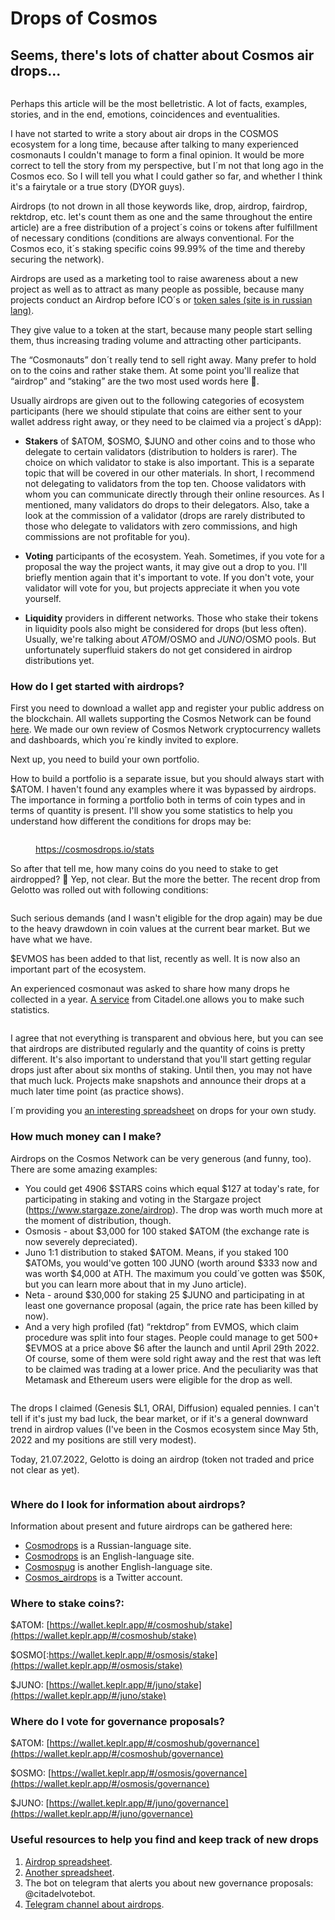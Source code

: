 # Drops of Cosmos

## Seems, there's lots of chatter about Cosmos air drops...

<figure><img src="../.gitbook/assets/image (44) (1).png" alt=""><figcaption></figcaption></figure>

Perhaps this article will be the most belletristic. A lot of facts, examples, stories, and in the end, emotions, coincidences and eventualities.

I have not started to write a story about air drops in the COSMOS ecosystem for a long time, because after talking to many experienced cosmonauts I couldn't manage to form a final opinion. It would be more correct to tell the story from my perspective, but I´m not that long ago in the Cosmos eco. So I will tell you what I could gather so far, and whether I think it's a fairytale or a true story (DYOR guys).

Airdrops (to not drown in all those keywords like, drop, airdrop, fairdrop, rektdrop, etc. let's count them as one and the same throughout the entire article) are a free distribution of a project´s coins or tokens after fulfillment of necessary conditions 
(conditions are always conventional. For the Cosmos eco, it´s staking specific coins 99.99% of the time and thereby securing the network).

Airdrops are used as a marketing tool to raise awareness about a new project as well as to attract as many people as possible, because many projects conduct an Airdrop before ICO´s or [token sales (site is in russian lang)](https://vc.ru/crypto/347930-s-chego-nachat-novichku-2-chto-takoe-ico-ido-ino-igo-i-dr).

They give value to a token at the start, because many people start selling them, thus increasing trading volume and attracting other participants.

The “Cosmonauts” don´t really tend to sell right away. Many prefer to hold on to the coins and rather stake them. At some point you'll realize that “airdrop” and “staking” are the two most used words here 🙂.

Usually airdrops are given out to the following categories of ecosystem participants (here we should stipulate that coins are either sent to your wallet address right away, or they need to be claimed via a project´s dApp):

* **Stakers** of $ATOM, $OSMO, $JUNO and other coins and to those who delegate to certain validators (distribution to holders is rarer). The choice on which validator to stake is also important. This is a separate topic that will be covered in our other materials. 
In short, I recommend not delegating to validators from the top ten. 
Choose validators with whom you can communicate directly through their online resources. As I mentioned, many validators do drops to their delegators. Also, take a look at the commission of a validator (drops are rarely distributed to those who delegate to validators with zero commissions, and high commissions are not profitable for you).

* **Voting** participants of the ecosystem. Yeah. Sometimes, if you vote for a proposal the way the project wants, it may give out a drop to you. I'll briefly mention again that it's important to vote. If you don't vote, your validator will vote for you, but projects appreciate it when you vote yourself.

* **Liquidity** providers in different networks. Those who stake their tokens in liquidity pools also might be considered for drops (but less often). Usually, we're talking about $ATOM/$OSMO and $JUNO/$OSMO pools. But unfortunately superfluid stakers do not get considered in airdrop distributions yet.

### **How do I get started with airdrops?**

First you need to download a wallet app and register your public address on the blockchain. All wallets supporting the Cosmos Network can be found [here](https://cosmos.network/ecosystem/wallets). 
We made our own review of Cosmos Network cryptocurrency wallets and dashboards, which you´re kindly invited to explore.

Next up, you need to build your own portfolio.

How to build a portfolio is a separate issue, but you should always start with $ATOM. I haven't found any examples where it was bypassed by airdrops. 
The importance in forming a portfolio both in terms of coin types and in terms of quantity is present. I'll show you some statistics to help you understand how different the conditions for drops may be:

<figure><img src="../.gitbook/assets/image (27) (1) (1).png" alt=""><figcaption><p><a href="https://cosmosdrops.io/stats">https://cosmosdrops.io/stats</a></p></figcaption></figure>

So after that tell me, how many coins do you need to stake to get airdropped? 🙂 
Yep, not clear. But the more the better. The recent drop from Gelotto was rolled out with following conditions:

<figure><img src="../.gitbook/assets/image (64).png" alt=""><figcaption></figcaption></figure>

Such serious demands (and I wasn't eligible for the drop again) may be due to the heavy drawdown in coin values at the current bear market. But we have what we have.

$EVMOS has been added to that list, recently as well. It is now also an important part of the ecosystem.

An experienced cosmonaut was asked to share how many drops he collected in a year. [A service](https://app.citadel.one/overall) from Citadel.one allows you to make such statistics.

<figure><img src="../.gitbook/assets/image (3) (1).png" alt=""><figcaption></figcaption></figure>

I agree that not everything is transparent and obvious here, but you can see that airdrops are distributed regularly and the quantity of coins is pretty different. It's also important to understand that you'll start getting regular drops just after about six months of staking. Until then, you may not have that much luck. Projects make snapshots and announce their drops at a much later time point (as practice shows).

I´m providing you [an interesting spreadsheet](https://docs.google.com/spreadsheets/d/1CjRglycJ8DwJ4-ZE5PUwSFh3wGgEkfc\_u52-YlripGw/edit#gid=1777801625) on drops for your own study.

### **How much money can I make?**

Airdrops on the Cosmos Network can be very generous (and funny, too). There are some amazing examples:

* You could get 4906 $STARS coins which equal $127 at today's rate, for participating in staking and voting in the Stargaze project (https://www.stargaze.zone/airdrop). The drop was worth much more at the moment of distribution, though.
* Osmosis - about $3,000 for 100 staked $ATOM (the exchange rate is now severely depreciated).
* Juno 1:1 distribution to staked $ATOM. Means, if you staked 100 $ATOMs, you would've gotten 100 JUNO (worth around $333 now and was worth $4,000 at ATH. The maximum you could´ve gotten was $50K, but you can learn more about that in my Juno article).
* Neta - around $30,000 for staking 25 $JUNO and participating in at least one governance proposal (again, the price rate has been killed by now).
* And a very high profiled (fat) “rektdrop” from EVMOS, which claim procedure was split into four stages. People could manage to get 500+ $EVMOS at a price above $6 after the launch and until April 29th 2022. Of course, some of them were sold right away and the rest that was left to be claimed was trading at a lower price. And the peculiarity was that Metamask and Ethereum users were eligible for the drop as well.

<figure><img src="../.gitbook/assets/image (16) (1).png" alt=""><figcaption></figcaption></figure>

The drops I claimed (Genesis $L1, ORAI, Diffusion) equaled pennies. I can't tell if it's just my bad luck, the bear market, or if it's a general downward trend in airdrop values (I've been in the Cosmos ecosystem since May 5th, 2022 and my positions are still very modest).

Today, 21.07.2022, Gelotto is doing an airdrop (token not traded and price not clear as yet).

<figure><img src="../.gitbook/assets/image (11) (2).png" alt=""><figcaption></figcaption></figure>

### **Where do I look for information about airdrops?**

Information about present and future airdrops can be gathered here:

* [Cosmodrops](https://cosmosdrops.io/) is a Russian-language site.
* [Cosmodrops](https://cosmosdrops.xyz/) is an English-language site.
* [Cosmospug](https://cosmospug.com/airdrops/) is another English-language site.
* [Cosmos\_airdrops](https://twitter.com/cosmos\_airdrops) is a Twitter account.

### **Where to stake coins?:**

$ATOM: [https://wallet.keplr.app/#/cosmoshub/stake](https://wallet.keplr.app/#/cosmoshub/stake)

$OSMO[:https://wallet.keplr.app/#/osmosis/stake](https://wallet.keplr.app/#/osmosis/stake)

$JUNO: [https://wallet.keplr.app/#/juno/stake](https://wallet.keplr.app/#/juno/stake)

### **Where do I vote for governance proposals?**

$ATOM: [https://wallet.keplr.app/#/cosmoshub/governance](https://wallet.keplr.app/#/cosmoshub/governance)

$OSMO: [https://wallet.keplr.app/#/osmosis/governance](https://wallet.keplr.app/#/osmosis/governance)

$JUNO: [https://wallet.keplr.app/#/juno/governance](https://wallet.keplr.app/#/juno/governance)

### **Useful resources to help you find and keep track of new drops**

1. [Airdrop spreadsheet](https://docs.google.com/spreadsheets/d/1CjRglycJ8DwJ4-ZE5PUwSFh3wGgEkfc\_u52-YlripGw/edit#gid=1777801625).
2. [Another spreadsheet](https://docs.google.com/spreadsheets/d/1vGJ-JJxNLgvc1FnEkc5CLC1unek6yacE\_YalAis9Nw4/edit#gid=0).
3. The bot on telegram that alerts you about new governance proposals: @citadelvotebot.
4. [Telegram channel about airdrops](https://t.me/cosmosdrops).
